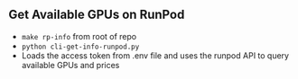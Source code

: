 ## Get Available GPUs on RunPod

- `make rp-info` from root of repo
- `python cli-get-info-runpod.py`
- Loads the access token from .env file and uses the runpod API to query available GPUs and prices 